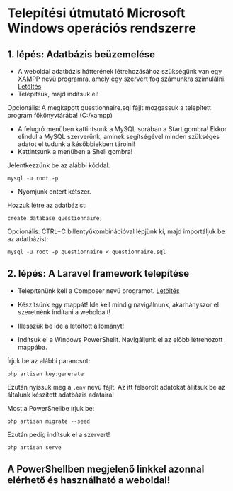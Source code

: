 # Telepítési útmutató Microsoft Windows operációs rendszerre

## 1. lépés: Adatbázis beüzemelése
- A weboldal adatbázis hátterének létrehozásához szükségünk van egy XAMPP nevű programra, amely egy szervert fog számunkra szimulálni.
[Letöltés](https://www.apachefriends.org/xampp-files/8.0.13/xampp-windows-x64-8.0.13-0-VS16-installer.exe)
- Telepítsük, majd indítsuk el!

Opcionális: A megkapott questionnaire.sql fájlt mozgassuk a telepített program főkönyvtárába! (C:/xampp)

- A felugró menüben kattintsunk a MySQL sorában a Start gombra! Ekkor elindul a MySQL szerverünk, aminek segítségével minden szükséges adatot el tudunk a későbbiekben tárolni!
- Kattintsunk a menüben a Shell gombra!
 
Jelentkezzünk be az alábbi kóddal:
```
mysql -u root -p
```

- Nyomjunk entert kétszer.

Hozzuk létre az adatbázist:
```
create database questionnaire;
```

Opcionális: CTRL+C billentyűkombinációval lépjünk ki, majd importáljuk be az adatbázist:
```
mysql -u root -p questionnaire < questionnaire.sql
```


## 2. lépés: A Laravel framework telepítése
- Telepítenünk kell a Composer nevű programot.
[Letöltés](https://getcomposer.org/Composer-Setup.exe)

- Készítsünk egy mappát! Ide kell mindig navigálnunk, akárhányszor el szeretnénk indítani a weboldalt!
- Illesszük be ide a letöltött állományt!
- Indítsuk el a Windows PowerShellt. Navigáljunk el az előbb létrehozott mappába. 

Írjuk be az alábbi parancsot:
```
php artisan key:generate
```

Ezután nyissuk meg a ```.env``` nevű fájlt. Az itt felsorolt adatokat állítsuk be az általunk készített adatbázis adataira!

Most a PowerShellbe írjuk be:
```
php artisan migrate --seed
```

Ezután pedig indítsuk el a szervert!
```
php artisan serve
```

## A PowerShellben megjelenő linkkel azonnal elérhető és használható a weboldal!
